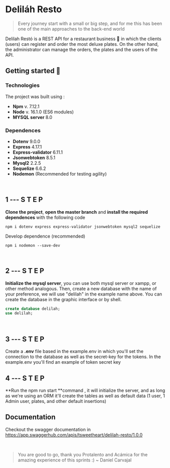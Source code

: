 # Deliláh Resto


>Every journey start with a small or big step, and for me this has been one of the main approaches to the back-end world 

Delilah Restó is a REST API for a restaurant business 🥘 in which the clients (users) can register and order the most deluxe plates. On the other hand, the administrator can manage the orders,  the plates and the users of the API.

## Getting started   🚀

### Technologies

The project was built using :
- **Npm** v. 7.12.1
- **Node** v. 16.1.0 (ES6 modules)
- **MYSQL server** 8.0

### Dependences

- **Dotenv** 9.0.0
- **Express**  4.17.1
-  **Express-validator** 6.11.1
- **Jsonwebtoken** 8.5.1
-  **Mysql2** 2.2.5
-  **Sequelize** 6.6.2
- **Nodemon** (Recommended for testing agility)

<br>

##    1  ---  S    T    E     P

**Clone the project**, **open the master branch** and **install the required dependences** with the following code 

```shell
npm i dotenv express express-validator jsonwebtoken mysql2 sequelize
``` 
Develop dependence (recommended)

```shell
npm i nodemon --save-dev
```


<br>

##     2  ---  S    T    E     P

**Initialize the mysql server**, you can use both mysql server or xampp, or other method analogous. Then, create a new database with the name of your preference, we will use "delilah" in the example name above. You can create the database in the graphic interface or by shell.

```sql
create database delilah;
use delilah;
```

<br>

##     3  ---  S    T    E     P

Create a **.env**   file based in the example.env in which you'll set the connection to the database as well as the secret-key for the tokens. In the example.env you'll find an example of token secret key

##     4  ---  S    T    E     P

**Run the npm run start **command , it will initialize the server, and as long as we're using an ORM it'll create the tables as well as default data (1 user, 1 Admin user,  plates, and other default insertions)


## Documentation 

Checkout the swagger documentation in https://app.swaggerhub.com/apis/tsweetheart/delilah-resto/1.0.0

<br>

> You are good to go, thank you Protalento and Acámica for the amazing experience of this sprints :)
~ Daniel Carvajal
